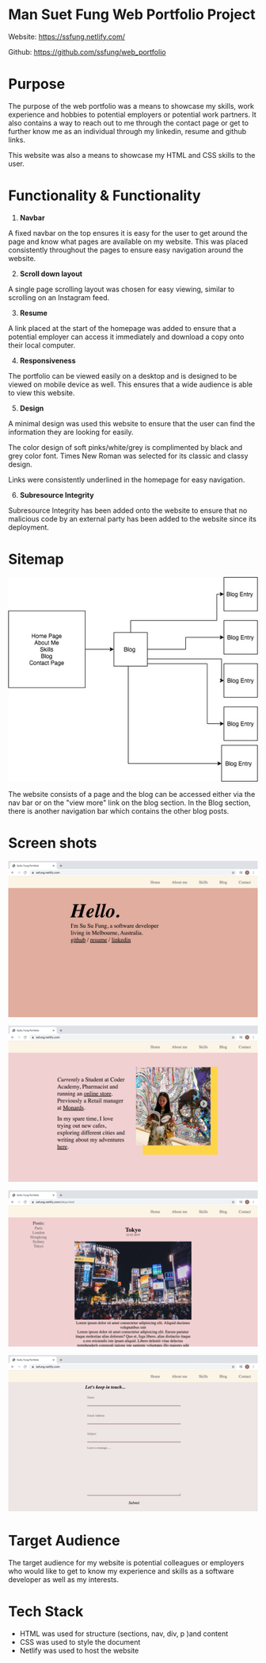 # Man Suet Fung Web Portfolio Project

Website: https://ssfung.netlify.com/

Github: https://github.com/ssfung/web_portfolio


# Purpose
The purpose of the web portfolio was a means to showcase my skills, work experience and hobbies to potential employers or potential work partners. It also contains a way to reach out to me through the contact page or get to further know me as an individual through my linkedin, resume and github links. 

This website was also a means to showcase my HTML and CSS skills to the user. 

# Functionality & Functionality 

1. **Navbar** 

A fixed navbar on the top ensures it is easy for the user to get around the page and know what pages are available on my website. This was placed consistently throughout the pages to ensure easy navigation around the website. 

2. **Scroll down layout**

A single page scrolling layout was chosen for easy viewing, similar to scrolling on an Instagram feed. 

3. **Resume**

A link placed at the start of the homepage was added to ensure that a potential employer can access it immediately and download a copy onto their local computer. 

4. **Responsiveness**

The portfolio can be viewed easily on a desktop and is designed to be viewed on mobile device as well. This ensures that a wide audience is able to view this website.  

5. **Design**

A minimal design was used this website to ensure that the user can find the information they are looking for easily. 

The color design of soft pinks/white/grey is complimented by black and grey color font. Times New Roman was selected for its classic and classy design.  

Links were consistently underlined in the homepage for easy navigation. 


6. **Subresource Integrity**

Subresource Integrity has been added onto the website to ensure that no malicious code by an external party has been added to the website since its deployment. 


# Sitemap 

![alt text](/web-portfolio.jpg
"Site map of my portfolio")

The website consists of a page and the blog can be accessed either via the nav bar or on the "view more" link on the blog section. In the Blog section, there is another navigation bar which contains the other blog posts. 

# Screen shots
![alt text](/home-page.png
"home page")

![alt text](/about-me.png
"about me page")

![alt text](/blogpage.png
"blogpage")

![alt text](/contact-page.png
"contact page")

# Target Audience
The target audience for my website is potential colleagues or employers who would like to get to know my experience and skills as a software developer as well as my interests.

# Tech Stack

- HTML was used for structure (sections, nav, div, p )and content
- CSS was used to style the document
- Netlify was used to host the website 

